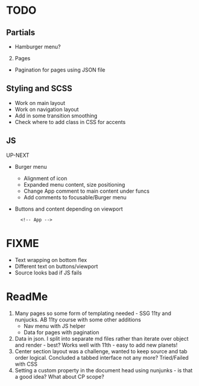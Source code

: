 # TODO

## Partials

   <!-- - Base -->
   <!-- - Header -->

-  Hamburger menu?

2. Pages

-  Pagination for pages using JSON file
   <!-- - From front matter -->
   <!-- - Create planet collection -->

## Styling and SCSS

-  Work on main layout
   <!-- -  Buttons at multiple viewports -->
      <!-- -  Add in numbered items -->
      <!-- -  Work on details layout -->
-  Work on navigation layout
-  Add in some transition smoothing
-  Check where to add class in CSS for accents

## JS

UP-NEXT

-  Burger menu

   -  Alignment of icon
   -  Expanded menu content, size positioning
   -  Change App comment to main content under funcs
   -  Add comments to focusable/Burger menu

-  Buttons and content depending on viewport
   <!-- Inits -->
   <!-- -  Set all hidden text with JS - content and sources -->
   <!-- -  Show first item in each array and add active class to button -->
   <!-- -  Change link to a role of button? -->
         <!-- App -->
      <!-- -  Create updateContent function to hide/show as required -->
      <!-- -  Add comments to all sections -->
      <!-- -  Refactor for common approach to locate target item in array -->

# FIXME

-  Text wrapping on bottom flex
-  Different text on buttons/viewport
-  Source looks bad if JS fails
   <!-- -  Separator is on top of underline in mobile view -->
   <!-- -  Border causing jank on mobile links, and impacted by border radius -->

# ReadMe

1. Many pages so some form of templating needed - SSG 11ty and nunjucks. AB 11ty course with some other additions
   -  Nav menu with JS helper
   -  Data for pages with pagination
2. Data in json. I split into separate md files rather than iterate over object and render - best? Works well with 11th - easy to add new planets!
3. Center section layout was a challenge, wanted to keep source and tab order logical. Concluded a tabbed interface not any more? Tried/Failed with CSS
4. Setting a custom property in the document head using nunjunks - is that a good idea? What about CP scope?
